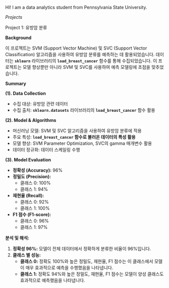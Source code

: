 HI! I am a data analytics student from Pennsylvania State University. 

*Projects*

Project 1: 유방암 분류 

**Background** 

이 프로젝트는 SVM (Support Vector Machine) 및 SVC (Support Vector Classification) 알고리즘을 사용하여 유방암 분류를 예측하는 데 활용되었습니다. 데이터는 **`sklearn`** 라이브러리의 **`load_breast_cancer`** 함수를 통해 수집되었습니다. 이 프로젝트는 모델 향상뿐만 아니라 SVM 및 SVC를 사용하여 예측 모델링에 초점을 맞추었습니다.

**Summary**

**(1). Data Collection**

- 수집 대상: 유방암 관련 데이터
- 수집 출처: **`sklearn.datasets`** 라이브러리의 **`load_breast_cancer`** 함수 활용

**(2). Model & Algorithms**

- 머신러닝 모델: SVM 및 SVC 알고리즘을 사용하여 유방암 분류에 적용
- 주요 특성: **`load_breast_cancer` 함수로 불러온 데이터의 특성 활용**
- 모델 향상: SVM Parameter Optimization, SVC의 gamma 매개변수 활용
- 데이터 정규화: 데이터 스케일링 수행

**(3). Model Evaluation**
- **정확성 (Accuracy):** 96%
- **정밀도 (Precision):**
    - 클래스 0: 100%
    - 클래스 1: 94%
- **재현율 (Recall):**
    - 클래스 0: 92%
    - 클래스 1: 100%
- **F1 점수 (F1-score):**
    - 클래스 0: 96%
    - 클래스 1: 97%

**분석 및 해석:**

1. **정확성 96%:** 모델이 전체 데이터에서 정확하게 분류한 비율이 96%입니다. 
2. **클래스 별 성능:**
    - **클래스 0:** 정확도 100%와 높은 정밀도, 재현율, F1 점수는 이 클래스에서 모델이 매우 효과적으로 예측을 수행했음을 나타냅니다.
    - **클래스 1:** 정확도 94%와 높은 정밀도, 재현율, F1 점수는 모델이 양성 클래스도 효과적으로 예측했음을 나타냅니다.
